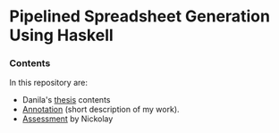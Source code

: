 # Pipelined Spreadsheet Generation Using Haskell

### Contents
In this repository are:
- Danila's [thesis](./thesis/) contents
- [Annotation](./annotation/) (short description of my work).
- [Assessment](./assessment/) by Nickolay